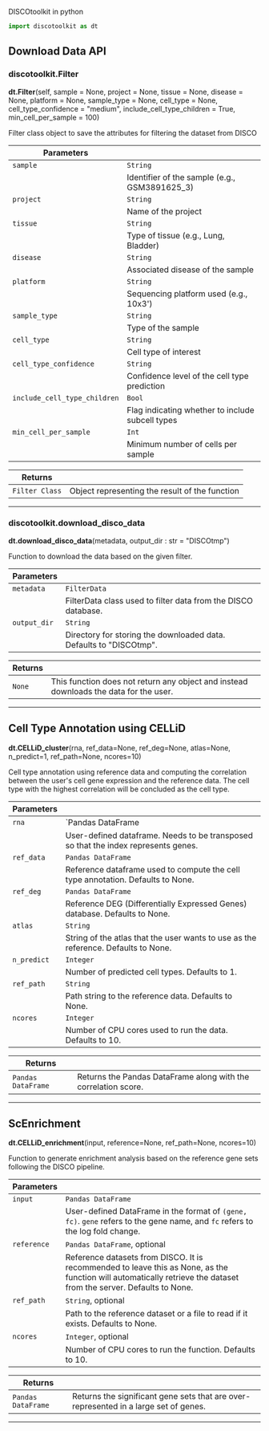 DISCOtoolkit in python

``` py
import discotoolkit as dt
```

## Download Data API
### discotoolkit.Filter

<div class="coding-font">
<span style="font-weight: bold">dt.Filter</span><span class="parameter-font">(self, sample = None, project = None, tissue = None, disease = None, platform = None, sample_type = None, cell_type = None, cell_type_confidence = "medium", include_cell_type_children = True, min_cell_per_sample = 100)</span>
</div>

Filter class object to save the attributes for filtering the dataset from DISCO

| Parameters                              |                                                     |
| -------------------------------------- | --------------------------------------------------- |
| `sample`                               | `String`                                            |
|                                        | Identifier of the sample (e.g., GSM3891625_3)        |
| `project`                              | `String`                                            |
|                                        | Name of the project                                  |
| `tissue`                               | `String`                                            |
|                                        | Type of tissue (e.g., Lung, Bladder)                  |
| `disease`                              | `String`                                            |
|                                        | Associated disease of the sample                      |
| `platform`                             | `String`                                            |
|                                        | Sequencing platform used (e.g., 10x3')                |
| `sample_type`                          | `String`                                            |
|                                        | Type of the sample                                   |
| `cell_type`                            | `String`                                            |
|                                        | Cell type of interest                                |
| `cell_type_confidence`                 | `String`                                            |
|                                        | Confidence level of the cell type prediction          |
| `include_cell_type_children`            | `Bool`                                              |
|                                        | Flag indicating whether to include subcell types      |
| `min_cell_per_sample`                  | `Int`                                               |
|                                        | Minimum number of cells per sample                    |

| Returns                                |                                                     |
| -------------------------------------- | --------------------------------------------------- |
| `Filter Class`                         | Object representing the result of the function      |

<!-- Separator Line or Section Divider -->
<hr>

### discotoolkit.download_disco_data

<div class="coding-font">
<span style="font-weight: bold">dt.download_disco_data</span><span class="parameter-font">(metadata, output_dir : str = "DISCOtmp")</span>
</div>

Function to download the data based on the given filter.

| Parameters                             |                                                     |
| -------------------------------------- | --------------------------------------------------- |
| `metadata`                             | `FilterData`                                        |
|                                        | FilterData class used to filter data from the DISCO database. |
| `output_dir`                           | `String`                                            |
|                                        | Directory for storing the downloaded data. Defaults to "DISCOtmp". |

| Returns                                |                                                     |
| -------------------------------------- | --------------------------------------------------- |
| `None`                                 | This function does not return any object and instead downloads the data for the user. |

<!-- Separator Line or Section Divider -->
<hr>

## Cell Type Annotation using CELLiD

<div class="coding-font">
<span style="font-weight: bold">dt.CELLiD_cluster</span><span class="parameter-font">(rna, ref_data=None, ref_deg=None, atlas=None, n_predict=1, ref_path=None, ncores=10)</span>
</div>

Cell type annotation using reference data and computing the correlation between the user's cell gene expression and the reference data. The cell type with the highest correlation will be concluded as the cell type.

| Parameters                             |                                                     |
| -------------------------------------- | --------------------------------------------------- |
| `rna`                                  | `Pandas DataFrame | Numpy array`                  |
|                                        | User-defined dataframe. Needs to be transposed so that the index represents genes. |
| `ref_data`                             | `Pandas DataFrame`                                  |
|                                        | Reference dataframe used to compute the cell type annotation. Defaults to None. |
| `ref_deg`                              | `Pandas DataFrame`                                  |
|                                        | Reference DEG (Differentially Expressed Genes) database. Defaults to None. |
| `atlas`                                | `String`                                            |
|                                        | String of the atlas that the user wants to use as the reference. Defaults to None. |
| `n_predict`                            | `Integer`                                           |
|                                        | Number of predicted cell types. Defaults to 1. |
| `ref_path`                             | `String`                                            |
|                                        | Path string to the reference data. Defaults to None. |
| `ncores`                               | `Integer`                                           |
|                                        | Number of CPU cores used to run the data. Defaults to 10. |

| Returns                                |                                                     |
| -------------------------------------- | --------------------------------------------------- |
| `Pandas DataFrame`                     | Returns the Pandas DataFrame along with the correlation score. |

<!-- Separator Line or Section Divider -->
<hr>

## ScEnrichment

<div class="coding-font">
<span style="font-weight: bold">dt.CELLiD_enrichment</span><span class="parameter-font">(input, reference=None, ref_path=None, ncores=10)</span>
</div>

Function to generate enrichment analysis based on the reference gene sets following the DISCO pipeline.

| Parameters                             |                                                     |
| -------------------------------------- | --------------------------------------------------- |
| `input`                                | `Pandas DataFrame`                                  |
|                                        | User-defined DataFrame in the format of `(gene, fc)`. `gene` refers to the gene name, and `fc` refers to the log fold change. |
| `reference`                            | `Pandas DataFrame`, optional                        |
|                                        | Reference datasets from DISCO. It is recommended to leave this as None, as the function will automatically retrieve the dataset from the server. Defaults to None. |
| `ref_path`                             | `String`, optional                                  |
|                                        | Path to the reference dataset or a file to read if it exists. Defaults to None. |
| `ncores`                               | `Integer`, optional                                 |
|                                        | Number of CPU cores to run the function. Defaults to 10. |

| Returns                                |                                                     |
| -------------------------------------- | --------------------------------------------------- |
| `Pandas DataFrame`                     | Returns the significant gene sets that are over-represented in a large set of genes. |


<!-- Separator Line or Section Divider -->
<hr>